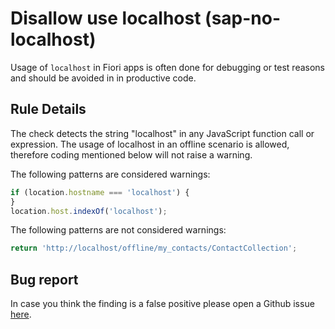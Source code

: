 # Disallow use localhost (sap-no-localhost)

Usage of `localhost` in Fiori apps is often done for debugging or test reasons and should be avoided in in productive code.

## Rule Details

The check detects the string "localhost" in any JavaScript function call or expression.
The usage of localhost in an offline scenario is allowed, therefore coding mentioned below will not raise a warning.

The following patterns are considered warnings:

```js
if (location.hostname === 'localhost') {
}
location.host.indexOf('localhost');
```

The following patterns are not considered warnings:

```js
return 'http://localhost/offline/my_contacts/ContactCollection';
```

## Bug report

In case you think the finding is a false positive please open a Github issue [here](https://github.com/SAP/open-ux-tools/issues).
